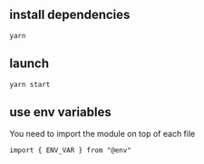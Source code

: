 ## install dependencies

    yarn

## launch 

    yarn start

## use env variables

You need to import the module on top of each file

    import { ENV_VAR } from "@env" 